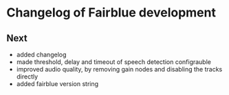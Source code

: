 # Changelog of Fairblue development
## Next
* added changelog
* made threshold, delay and timeout of speech detection configrauble   
* improved audio quality, by removing gain nodes and disabling the tracks directly
* added fairblue version string
